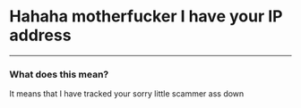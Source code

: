 # Hahaha motherfucker I have your IP address
---
### What does this mean?
It means that I have tracked your sorry little scammer ass down
